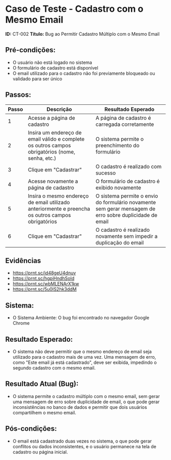 # Caso de Teste - Cadastro com o Mesmo Email
**ID:** CT-002
**Título:** Bug ao Permitir Cadastro Múltiplo com o Mesmo Email

## Pré-condições:
- O usuário não está logado no sistema
- O formulário de cadastro está disponível
- O email utilizado para o cadastro não foi previamente bloqueado ou validado para ser único

## Passos:

| Passo | Descrição                                                                                   | Resultado Esperado                                                   |
|-------|---------------------------------------------------------------------------------------------|----------------------------------------------------------------------|
| 1     | Acesse a página de cadastro                                                                  | A página de cadastro é carregada corretamente                        |
| 2     | Insira um endereço de email válido e complete os outros campos obrigatórios (nome, senha, etc.) | O sistema permite o preenchimento do formulário                     |
| 3     | Clique em "Cadastrar"                                                                       | O cadastro é realizado com sucesso |
| 4     | Acesse novamente a página de cadastro                                                      | O formulário de cadastro é exibido novamente                         |
| 5     | Insira o mesmo endereço de email utilizado anteriormente e preencha os outros campos obrigatórios | O sistema permite o envio do formulário novamente sem gerar mensagem de erro sobre duplicidade de email |
| 6     | Clique em "Cadastrar"                                                                       | O cadastro é realizado novamente sem impedir a duplicação do email |

## Evidências
- https://prnt.sc/jd48geU4dnuv
- https://prnt.sc/hgpiHndhSoId
- https://prnt.sc/wbMLENArX1kw
- https://prnt.sc/5u0IS2hk3ddM

## Sistema:
- O Sistema Ambiente: O bug foi encontrado no navegador Google Chrome
  
## Resultado Esperado:
- O sistema não deve permitir que o mesmo endereço de email seja utilizado para o cadastro mais de uma vez. Uma mensagem de erro, como "Este email já está cadastrado", deve ser exibida, impedindo o segundo cadastro com o mesmo email.

## Resultado Atual (Bug):
- O sistema permite o cadastro múltiplo com o mesmo email, sem gerar uma mensagem de erro sobre duplicidade de email, o que pode gerar inconsistências no banco de dados e permitir que dois usuários compartilhem o mesmo email.

## Pós-condições:
- O email está cadastrado duas vezes no sistema, o que pode gerar conflitos ou dados inconsistentes, e o usuário permanece na tela de cadastro ou página inicial.
